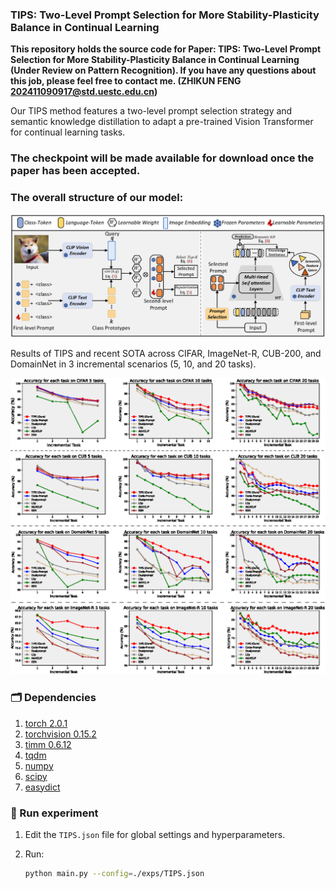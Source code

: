 ### TIPS: Two-Level Prompt Selection for More Stability-Plasticity Balance in Continual Learning

**This repository holds the source code for Paper: TIPS: Two-Level Prompt Selection for More Stability-Plasticity Balance in Continual
Learning (Under Review on Pattern Recognition). If you have any questions about this job, please feel free to contact me. (ZHIKUN FENG 202411090917@std.uestc.edu.cn)**

Our TIPS method features a two-level prompt selection strategy and semantic knowledge distillation to adapt a pre-trained Vision Transformer for continual learning tasks.

### The checkpoint will be made available for download once the paper has been accepted. ###

### The overall structure of our model:
<p align="center">
<img src="overall.png"  width="800px">
</p>


Results of TIPS and recent SOTA across CIFAR, ImageNet-R, CUB-200, and DomainNet in 3 incremental scenarios (5, 10, and 20 tasks).
<p align="center">
<img src="result.png"  width="670px">
</p>


### 🗂️ Dependencies

1. [torch 2.0.1](https://github.com/pytorch/pytorch)
2. [torchvision 0.15.2](https://github.com/pytorch/vision)
3. [timm 0.6.12](https://github.com/huggingface/pytorch-image-models)
4. [tqdm](https://github.com/tqdm/tqdm)
5. [numpy](https://github.com/numpy/numpy)
6. [scipy](https://github.com/scipy/scipy)
7. [easydict](https://github.com/makinacorpus/easydict)


### 🔑 Run experiment

1. Edit the `TIPS.json` file for global settings and hyperparameters.
2. Run:

    ```bash
    python main.py --config=./exps/TIPS.json
    ```

